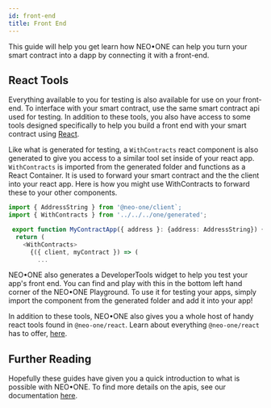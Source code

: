 ```yaml
---
id: front-end
title: Front End
---
```

This guide will help you get learn how NEO•ONE can help you turn your smart contract into a dapp by connecting it with a front-end.

## React Tools
Everything available to you for testing is also available for use on your front-end. To interface with your smart contract, use the same smart contract api
used for testing. In addition to these tools, you also have access to some tools designed specifically to help you build a front end with your smart contract using
[React](https://reactjs.org/).

Like what is generated for testing, a `WithContracts` react component is also generated to give you access to a similar tool set inside of your react app.
`WithContracts` is imported from the generated folder and functions as a React Container.  It is used to forward your smart contract and the the client
into your react app.  Here is how you might use WithContracts to forward these to your other components.
```ts
import { AddressString } from '@neo-one/client`;
import { WithContracts } from '../../../one/generated';

 export function MyContractApp({ address }: {address: AddressString}) {
  return (
    <WithContracts>
      {({ client, myContract }) => (
        ...
```

NEO•ONE also generates a DeveloperTools widget to help you test your app's front end.  You can find and play with this in the bottom
left hand corner of the NEO•ONE Playground.  To use it for testing your apps, simply import the component from the generated folder and add it into your app!

In addition to these tools, NEO•ONE also gives you a whole host of handy react tools found in `@neo-one/react`.  Learn about everything `@neo-one/react` has to offer,
[here]().

## Further Reading
Hopefully these guides have given you a quick introduction to what is possible with NEO•ONE.  To find more details on the apis, see our documentation [here]().
